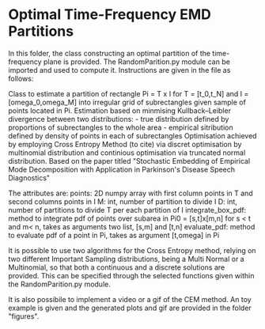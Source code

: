 # Optimal Time-Frequency EMD Partitions

In this folder, the class constructing an optimal partition of the time-frequency plane is provided. The RandomParition.py module can be imported and used to compute it. 
Instructions are given in the file as follows:

Class to estimate a partition of rectangle Pi = T x I for T = [t_0,t_N] and I = [omega_0,omega_M] into irregular
    grid of subrectangles given sample of points located in Pi.
    Estimation based on minmising Kullback–Leibler divergence between 
    two distributions: 
    -  true distribution defined by proportions of subrectangles to the whole area
    -  empirical sitribution defined by density of points in each of subrectangles
    Optimisation achieved by employing Cross Entropy Method (to cite) via 
    discret optimisation by multinomial distribution and continious optimisation
    via truncated normal distribution. Based on the paper titled
        "Stochastic Embedding of Empirical Mode Decomposition with Application in Parkinson's Disease Speech Diagnostics"
    
   The attributes are:
        points: 2D numpy array with first column points in T and second columns points in I
        M: int, number of partition to divide I
        D: int, number of partitions to divide T per each partition of I
        integrate_box_pdf: method to integrate pdf of points over subarea in Pi0 = [s,t]x[m,n]
                           for s < t and m< n, takes as arguments two list, [s,m] and [t,n]
        evaluate_pdf: method to evaluate pdf of a point in Pi, takes as argument [t,omega] in Pi
        
        
        
        
   It is possible to use two algorithms for the Cross Entropy method, relying on two different Important Sampling distributions, being a Multi Normal or a Multinomial, so that both a continuous and a discrete solutions are provided. This can be specified through the selected functions given within the RandomParition.py module.  
   
   It is also possibile to implement a video or a gif of the CEM method. An toy example is given and the generated plots and gif are provided in the folder "figures".
